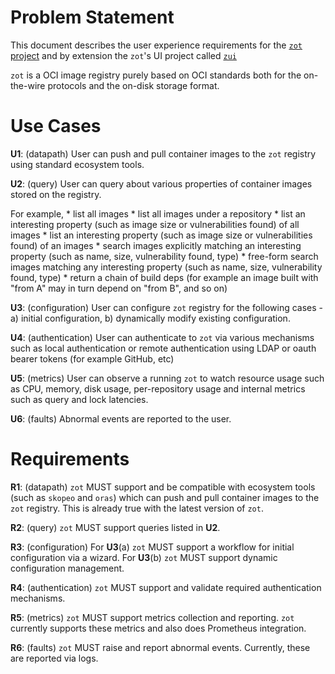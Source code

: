 # Problem Statement

This document describes the user experience requirements for the [`zot`
project](https://github.com/project-zot/zot) and by extension the `zot`'s UI
project called [`zui`](https://github.com/project-zot/zui)

`zot` is a OCI image registry purely based on OCI standards both for the
on-the-wire protocols and the on-disk storage format.

# Use Cases

**U1**: (datapath) User can push and pull container images to the
`zot` registry using standard ecosystem tools.

**U2**: (query) User can query about various properties of
container images stored on the registry. 

For example,
    * list all images
    * list all images under a repository
    * list an interesting property (such as image size or vulnerabilities found) of all images
    * list an interesting property (such as image size or vulnerabilities found) of an images
    * search images explicitly matching an interesting property (such as name, size, vulnerability found, type)
    * free-form search images matching any interesting property (such as name, size, vulnerability found, type)
    * return a chain of build deps (for example an image built with "from A" may in turn depend on "from B", and so on)

**U3**: (configuration) User can configure `zot` registry for the following
cases - a) initial configuration, b) dynamically modify existing
configuration.

**U4**: (authentication) User can authenticate to `zot` via various mechanisms
such as local authentication or remote authentication using LDAP or oauth
bearer tokens (for example GitHub, etc)

**U5**: (metrics) User can observe a running `zot` to watch resource usage such
as CPU, memory, disk usage, per-repository usage and internal metrics such as
query and lock latencies.

**U6**: (faults) Abnormal events are reported to the user.

# Requirements

**R1**: (datapath) `zot` MUST support and be compatible with ecosystem tools
(such as `skopeo` and `oras`) which can push and pull container images to the
`zot` registry. This is already true with the latest version of `zot`.

**R2**: (query) `zot` MUST support queries listed in **U2**.

**R3**: (configuration) For **U3**(a) `zot` MUST support a workflow for initial
configuration via a wizard. For **U3**(b) `zot` MUST support dynamic
configuration management.

**R4**: (authentication) `zot` MUST support and validate required authentication mechanisms.

**R5**: (metrics) `zot` MUST support metrics collection and reporting. `zot`
currently supports these metrics and also does Prometheus integration.

**R6**: (faults) `zot` MUST raise and report abnormal events. Currently, these are reported via logs.
